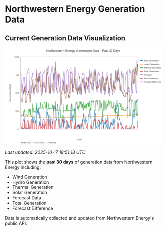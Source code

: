 # Northwestern Energy Generation Data

## Current Generation Data Visualization

![Northwestern Energy Generation Data](images/nwe_generation_plot.svg)

*Last updated: 2025-10-17 18:51:18 UTC*

This plot shows the **past 30 days** of generation data from Northwestern Energy including:
- Wind Generation
- Hydro Generation  
- Thermal Generation
- Solar Generation
- Forecast Data
- Total Generation
- Forecast Difference

Data is automatically collected and updated from Northwestern Energy's public API.

